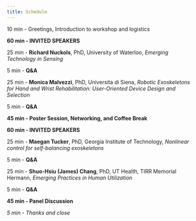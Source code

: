```yaml
---
title: Schedule
---
```


10 min - Greetings, Introduction to workshop and logistics

**60 min - INVITED SPEAKERS**

25 min - **Richard Nuckols**, PhD, University of Waterloo, 
*Emerging Technology in Sensing*

5 min - **Q&A**

25 min - **Monica Malvezzi**, PhD, Universita di Siena, 
*Robotic Exoskeletons for Hand and Wrist Rehabilitation: User-Oriented Device Design and Selection*

5 min - **Q&A**

**45 min - Poster Session, Networking, and Coffee Break**

**60 min - INVITED SPEAKERS**

25 min - **Maegan Tucker**, PhD, Georgia Institute of Technology, 
*Nonlinear control for self-balancing exoskeletons*

5 min - **Q&A**

25 min - **Shuo-Hsiu (James) Chang**, PhD, UT Health, TIRR Memorial Hermann, 
*Emerging Practices in Human Utilization*

5 min - **Q&A**

**45 min - Panel Discussion**

*5 min - Thanks and close*
